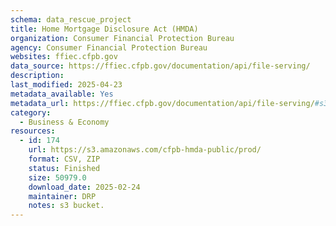 ```yaml
---
schema: data_rescue_project 
title: Home Mortgage Disclosure Act (HMDA)
organization: Consumer Financial Protection Bureau
agency: Consumer Financial Protection Bureau
websites: ffiec.cfpb.gov
data_source: https://ffiec.cfpb.gov/documentation/api/file-serving/
description: 
last_modified: 2025-04-23
metadata_available: Yes
metadata_url: https://ffiec.cfpb.gov/documentation/api/file-serving/#s3-file-service
category:
  - Business & Economy 
resources:
  - id: 174
    url: https://s3.amazonaws.com/cfpb-hmda-public/prod/
    format: CSV, ZIP
    status: Finished
    size: 50979.0
    download_date: 2025-02-24
    maintainer: DRP
    notes: s3 bucket.
---
```

